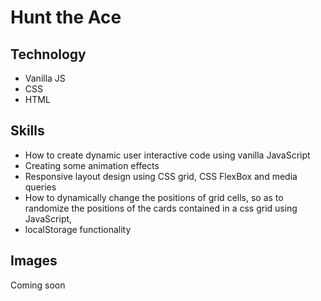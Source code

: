 # Hunt the Ace

## Technology
- Vanilla JS
- CSS
- HTML

## Skills
- How to create dynamic user interactive code using vanilla JavaScript
- Creating some animation effects
- Responsive layout design using CSS grid, CSS FlexBox and media queries
- How to dynamically change the positions of grid cells, so as to randomize the positions of the cards contained in a css grid using JavaScript, 
- localStorage functionality

## Images
Coming soon